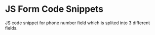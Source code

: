 # JS Form Code Snippets
JS code snippet for phone number field which is splited into 3 different fields.


